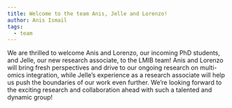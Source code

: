 ```yaml
---
title: Welcome to the team Anis, Jelle and Lorenzo!
author: Anis Ismail
tags:
  - team
---
```


<!-- excerpt start -->
We are thrilled to welcome Anis and Lorenzo, our incoming PhD students, and Jelle, our new research associate, to the LMIB team! Anis and Lorenzo will bring fresh perspectives and drive to our ongoing research on multi-omics integration, while Jelle’s experience as a research associate will help us push the boundaries of our work even further. We’re looking forward to the exciting research and collaboration ahead with such a talented and dynamic group!
<!-- excerpt end -->